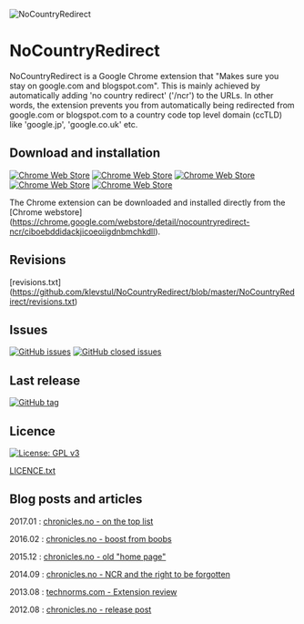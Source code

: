 ![NoCountryRedirect](https://github.com/klevstul/NoCountryRedirect/blob/master/NoCountryRedirect/ncr128x128.png "NoCountryRedirect")

NoCountryRedirect
=================
NoCountryRedirect is a Google Chrome extension that "Makes sure you stay on google.com and blogspot.com". This is mainly achieved by automatically adding 'no country redirect' ('/ncr') to the URLs. In other words, the extension prevents you from automatically being redirected from google.com or blogspot.com to a country code top level domain (ccTLD) like 'google.jp', 'google.co.uk' etc.

Download and installation
-------------------------
[![Chrome Web Store](https://img.shields.io/chrome-web-store/d/ciboebddidackjicoeoiigdnbmchkdll.svg)](https://chrome.google.com/webstore/detail/nocountryredirect-ncr/ciboebddidackjicoeoiigdnbmchkdll)
[![Chrome Web Store](https://img.shields.io/chrome-web-store/v/ciboebddidackjicoeoiigdnbmchkdll.svg)](https://chrome.google.com/webstore/detail/nocountryredirect-ncr/ciboebddidackjicoeoiigdnbmchkdll)
[![Chrome Web Store](https://img.shields.io/chrome-web-store/rating/ciboebddidackjicoeoiigdnbmchkdll.svg)](https://chrome.google.com/webstore/detail/nocountryredirect-ncr/ciboebddidackjicoeoiigdnbmchkdll)
[![Chrome Web Store](https://img.shields.io/chrome-web-store/stars/ciboebddidackjicoeoiigdnbmchkdll.svg)](https://chrome.google.com/webstore/detail/nocountryredirect-ncr/ciboebddidackjicoeoiigdnbmchkdll)
[![Chrome Web Store](https://img.shields.io/chrome-web-store/rating-count/ciboebddidackjicoeoiigdnbmchkdll.svg)](https://chrome.google.com/webstore/detail/nocountryredirect-ncr/ciboebddidackjicoeoiigdnbmchkdll)

The Chrome extension can be downloaded and installed directly from the [Chrome webstore] (https://chrome.google.com/webstore/detail/nocountryredirect-ncr/ciboebddidackjicoeoiigdnbmchkdll).

Revisions
---------
[revisions.txt] (https://github.com/klevstul/NoCountryRedirect/blob/master/NoCountryRedirect/revisions.txt)

Issues
------
[![GitHub issues](https://img.shields.io/github/issues/klevstul/NoCountryRedirect.svg)](https://github.com/klevstul/NoCountryRedirect/issues)
[![GitHub closed issues](https://img.shields.io/github/issues-closed/klevstul/NoCountryRedirect.svg)](https://github.com/klevstul/NoCountryRedirect/issues?q=is%3Aissue+is%3Aclosed)

Last release
------------
[![GitHub tag](https://img.shields.io/github/tag/klevstul/NoCountryRedirect.svg)](https://github.com/klevstul/NoCountryRedirect/tags)

Licence
-------
[![License: GPL v3](https://img.shields.io/badge/License-GPL%20v3-blue.svg)](http://www.gnu.org/licenses/gpl-3.0)

[LICENCE.txt](https://github.com/klevstul/NoCountryRedirect/blob/master/LICENCE.txt)

Blog posts and articles
-----------------------
2017.01 : [chronicles.no - on the top list](http://www.chronicles.no/2017/01/ncr-on-top-list.html)

2016.02 : [chronicles.no - boost from boobs](http://www.chronicles.no/2016/02/boost-from-boobs.html)

2015.12 : [chronicles.no - old "home page"](http://www.chronicles.no/2015/12/nocountryredirect-ncr.html)

2014.09 : [chronicles.no - NCR and the right to be forgotten](http://www.chronicles.no/2014/09/nocountryredirect-and-right-to-be.html)

2013.08 : [technorms.com - Extension review](http://www.technorms.com/31957/block-blogger-from-redirecting-to-a-country-specific-url)

2012.08 : [chronicles.no - release post](http://www.chronicles.no/2012/08/chrome-ncr-extension.html)
